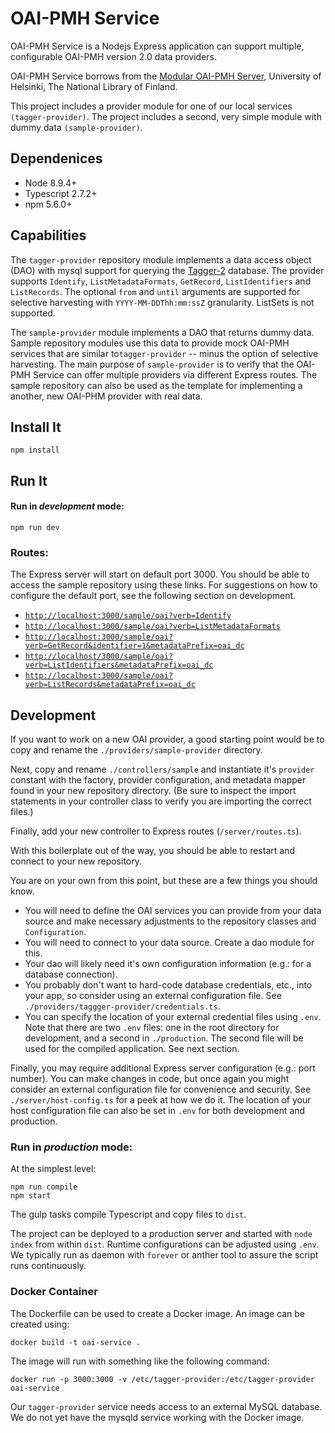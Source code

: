 # OAI-PMH Service

OAI-PMH Service is a Nodejs Express application can support multiple, configurable OAI-PMH version 2.0 data providers.

OAI-PMH Service borrows from the [Modular OAI-PMH Server](https://github.com/NatLibFi/oai-pmh-server), University of Helsinki, 
The National Library of Finland. 

This project includes a provider module for one of our local services `(tagger-provider)`. The project
 includes a second, very simple module with dummy data `(sample-provider)`.  

## Dependenices

* Node 8.9.4+
* Typescript 2.7.2+
* npm 5.6.0+

## Capabilities

The `tagger-provider` repository module implements a data access object (DAO) with mysql support for querying the 
[Tagger-2](https://github.com/hatfieldlibrary/tagger-2) database.  The provider supports `Identify`, `ListMetadataFormats`, `GetRecord`, `ListIdentifiers` and `ListRecords`. The optional
`from` and `until` arguments are supported for selective harvesting with `YYYY-MM-DDThh:mm:ssZ` granularity.  ListSets is not supported.  

The `sample-provider` module implements a DAO that returns dummy data. Sample repository modules use this data to provide mock OAI-PMH services that
 are similar to`tagger-provider` -- minus the option of selective harvesting.  The main purpose of `sample-provider` is to verify that the
 OAI-PMH Service can offer multiple providers via different Express routes.  The sample repository can also be used as the template for implementing a another, 
 new OAI-PHM provider with real data.

## Install It
```
npm install
```

## Run It
#### Run in *development* mode:

```
npm run dev
```

### Routes:

The Express server will start on default port 3000.  You should be able to access the sample repository 
using these links. For suggestions on how to configure the default port, see the following section on development.

* [`http://localhost:3000/sample/oai?verb=Identify`](http://localhost:3000/sample/oai?verb=Identify)
* [`http://localhost:3000/sample/oai?verb=ListMetadataFormats`](http://localhost:3000/sample/oai?verb=ListMetadataFormats)
* [`http://localhost:3000/sample/oai?verb=GetRecord&identifier=1&metadataPrefix=oai_dc`](http://localhost:3000/sample/oai?verb=GetRecord&identifier=1&metadataPrefix=oai_dc)
* [`http://localhost/3000/sample/oai?verb=ListIdentifiers&metadataPrefix=oai_dc`](http://localhost/3000/tagger/oai?verb=ListIdentifiers&metadataPrefix=oai_dc)
* [`http://localhost:3000/sample/oai?verb=ListRecords&metadataPrefix=oai_dc`](http://localhost:3000/sample/oai?verb=ListRecords&metadataPrefix=oai_dc)

## Development

If you want to work on a new OAI provider, a good starting point would be to copy and rename the `./providers/sample-provider` 
 directory. 
 
 Next, copy and rename `./controllers/sample` and  instantiate it's `provider` constant with the factory, provider configuration, 
 and metadata mapper found in your new repository directory. (Be sure to inspect the import statements in your controller class
 to verify you are importing the correct files.)  
 
 Finally, add your new controller to Express routes (`/server/routes.ts`).

With this boilerplate out of the way, you should be able to restart and connect to your new repository.

You are on your own from this point, but these are a few things you should know.

*  You will need to define the OAI services you can provide from your data source and make necessary adjustments to the repository
classes and `Configuration`.
* You will need to connect to your data source. Create a dao module for this.
* Your dao will likely need it's own configuration information (e.g.: for a database connection).
* You probably don't want to hard-code database credentials, etc., into your app, so consider using an external configuration file. 
See `./providers/taggger-provider/credentials.ts`.
* You can specify the location of your external credential files using `.env`. Note that there are two `.env` files: 
one in the root directory for development, and a second in `./production`. The second file will be used for the compiled
application.  See next section.

Finally, you may require additional Express server configuration (e.g.: port number).  You can make changes in code, but once 
again you might consider an external configuration file for convenience and security. See `./server/host-config.ts`
for a peek at how we do it. The location of your host configuration file can also be set in `.env` for both development and production.


### Run in *production* mode:

At the simplest level:
```
npm run compile
npm start
```

The gulp tasks compile Typescript and copy files to `dist`. 

The project can be deployed to a production server and started with `node index` from within `dist`. Runtime configurations
can be adjusted using `.env`. We typically run as daemon with `forever` or anther tool to assure the script runs continuously.  

### Docker Container

The Dockerfile can be used to create a Docker image.  An image can be created using:

`docker build -t oai-service .`

The image will run with something like the following command:

`docker run -p 3000:3000 -v /etc/tagger-provider:/etc/tagger-provider oai-service`

Our `tagger-provider` service needs access to an external MySQL database. We do not yet have the mysqld service working with the Docker
image.




